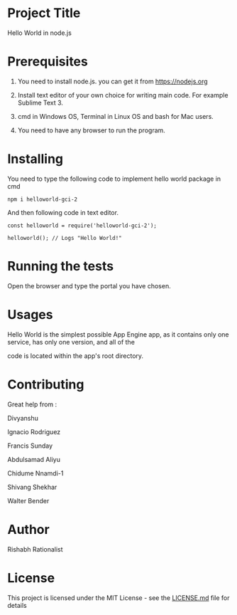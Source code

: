 # Project Title

Hello World in node.js

# Prerequisites

1) You need to install node.js. you can get it from https://nodejs.org 

2) Install text editor of your own choice for writing main code. For example Sublime Text 3.

3) cmd in Windows OS, Terminal in Linux OS and bash for Mac users.

4) You need to have any browser to run the program.

# Installing

You need to type the following code to implement hello world package in cmd

```
npm i helloworld-gci-2
```

And then following code in text editor.

```
const helloworld = require('helloworld-gci-2');
    
helloworld(); // Logs "Hello World!"
```

# Running the tests

Open the browser and type the portal you have chosen.

# Usages

Hello World is the simplest possible App Engine app, as it contains only one service, has only one version, and all of the 

code is located within the app's root directory.

# Contributing

Great help from :

Divyanshu

Ignacio Rodriguez

Francis Sunday

Abdulsamad Aliyu

Chidume Nnamdi-1

Shivang Shekhar

Walter Bender

# Author

Rishabh Rationalist

# License

This project is licensed under the MIT License - see the [LICENSE.md](LICENSE.md) file for details
